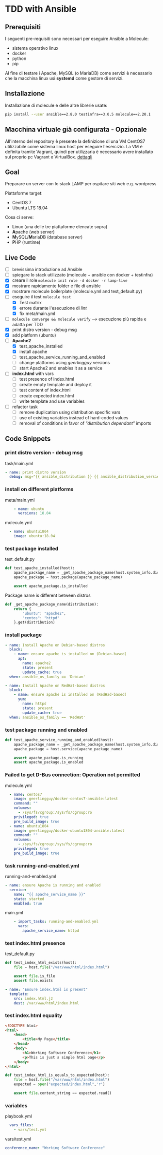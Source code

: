 TDD with Ansible
===

## Prerequisiti
I seguenti pre-requisiti sono necessari per eseguire Ansible a Molecule:
- sistema operativo linux
- docker
- python
- pip

Al fine di testare i Apache, MySQL (o MariaDB) come servizi è necessario che la macchina linux usi **systemd** come gestore di servizi.

## Installazione
Installazione di molecule e delle altre librerie usate:
```bash
pip install --user ansible==2.8.0 testinfra==3.0.5 molecule==2.20.1
```

## Macchina virtuale già configurata - Opzionale
All'interno del repository è presente la definizione di una VM CentOS7 utilizzabile come sistema linux host per eseguire l'esercizio.
La VM è definita tramite Vagrant, quindi per utilizzarla è necessario avere installato sul proprio pc Vagrant e VirtualBox.
[dettagli](./vagrant/README.md)

## Goal
Preparare un server con lo stack LAMP per ospitare siti web e.g. wordpress

Piattaforme target:
- CentOS 7
- Ubuntu LTS 18.04

Cosa ci serve:
- **L**inux (una delle tre piattaforme elencate sopra)
- **A**pache (web server)
- **M**ySQL/**M**ariaDB (database server)
- **P**HP (runtime)

## Live Code
- [ ] brevissima introduzione ad Ansible
- [ ] spiegare lo stack utilizzato (molecule + ansible con docker + testinfra)
- [x] creare il role `molecule init role -d docker -r lamp-live`
- [x] mostrare rapidamente folder e file di ansible
- [x] mostrare molecule boilerplate (molecule.yml and test_default.py)
- [ ] eseguire il test `molecule test`
  - [x] Test matrix
  - [x] errore durante l'esecuzione di _lint_
  - [x] fix meta/main.yml
- [ ] `molecule converge && molecule verify` --> esecuzione più rapida e adatta per TDD
- [x] print distro version - debug msg
- [x] add platform (ubuntu)
- [ ] **Apache2**
  - [x] test_apache_installed
  - [x] install apache
  - [ ] test_apache_service_running_and_enabled
  - [ ] change platforms using _geerlingguy_ versions
  - [ ] start Apache2 and enables it as a service
- [ ] **index.html** with vars
  - [ ] test presence of index.html
  - [ ] create empty template and deploy it
  - [ ] test content of index.html
  - [ ] create expected index.html
  - [ ] write template and use variables
- [ ] refactor task
  - [ ] remove duplication using distribution specific vars
  - [ ] use of existing variables instead of hard-coded values
  - [ ] removal of conditions in favor of _"distribution dependant"_ imports

## Code Snippets
### print distro version - debug msg
task/main.yml
```yaml
- name: print distro version
  debug: msg="{{ ansible_distribution }} {{ ansible_distribution_version }}"
```

### install on different platforms
meta/main.yml
```yaml
    - name: ubuntu
      versions: 18.04
```
molecule.yml
```yaml
  - name: ubuntu1804
    image: ubuntu:18.04
```

### test package installed
test_default.py
```python
def test_apache_installed(host):
    apache_package_name = _get_apache_package_name(host.system_info.distribution)
    apache_package = host.package(apache_package_name)

    assert apache_package.is_installed
```
Package name is different between distros
```python
def _get_apache_package_name(distribution):
    return {
        "ubuntu": "apache2",
        "centos": "httpd"
    }.get(distribution)
```

### install package
```yaml
- name: Install Apache on Debian-based distros
  block:
    - name: ensure apache is installed on (Debian-based)
      apt:
        name: apache2
        state: present
        update_cache: true
  when: ansible_os_family == 'Debian'

- name: Install Apache on RedHat-based distros
  block:
    - name: ensure apache is installed on (RedHad-based)
      yum:
        name: httpd
        state: present
        update_cache: true
  when: ansible_os_family == 'RedHat'
```

### test package running and enabled
```python
def test_apache_service_running_and_enabled(host):
    apache_package_name = _get_apache_package_name(host.system_info.distribution)
    apache_package = host.service(apache_package_name)

    assert apache_package.is_running
    assert apache_package.is_enabled
```

### Failed to get D-Bus connection: Operation not permitted
molecule.yml
```yaml
  - name: centos7
    image: geerlingguy/docker-centos7-ansible:latest
    command: ""
    volumes:
      - /sys/fs/cgroup:/sys/fs/cgroup:ro
    privileged: true
    pre_build_image: true
  - name: ubuntu1804
    image: geerlingguy/docker-ubuntu1804-ansible:latest
    command: ""
    volumes:
      - /sys/fs/cgroup:/sys/fs/cgroup:ro
    privileged: true
    pre_build_image: true
```

### task running-and-enabled.yml
running-and-enabled.yml
```yaml
- name: ensure Apache is running and enabled
  service:
    name: "{{ apache_service_name }}"
    state: started
    enabled: true
```
main.yml
```yaml
    - import_tasks: running-and-enabled.yml
      vars:
        apache_service_name: httpd
```

### test index.html presence
test_default.py
```python
def test_index_html_exists(host):
    file = host.file("/var/www/html/index.html")

    assert file.is_file
    assert file.exists
```

```yaml
- name: "Ensure index.html is present"
  template:
    src: index.html.j2
    dest: /var/www/html/index.html
```

### test index.html equality
```html
<!DOCTYPE html>
<html>
    <head>
        <title>My Page</title>
    </head>
    <body>
        <h1>Working Software Conference</h1>
        <p>This is just a simple html page</p>
    </body>
</html>
```

```python
def test_index_html_is_equals_to_expected(host):
    file = host.file("/var/www/html/index.html")
    expected = open("expected/index.html",'r')

    assert file.content_string == expected.read()
```

### variables
playbook.yml
```yaml
  vars_files:
    - vars/test.yml
```
vars/test.yml
```yaml
conference_name: "Working Software Conference"
```
